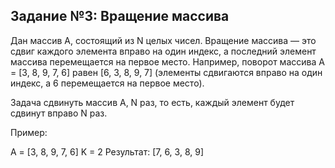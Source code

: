 ## Задание №3: Вращение массива

Дан массив A, состоящий из N целых чисел. Вращение массива — это сдвиг каждого элемента вправо на один индекс, а
последний элемент массива перемещается на первое место. Например, поворот массива A = [3, 8, 9, 7, 6]
равен [6, 3, 8, 9, 7] (элементы сдвигаются вправо на один индекс, а 6 перемещается на первое место).

Задача сдвинуть массив А, N раз, то есть, каждый элемент будет сдвинут вправо N раз.

Пример:

A = [3, 8, 9, 7, 6] K = 2 Результат: [7, 6, 3, 8, 9]
